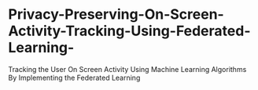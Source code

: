 # Privacy-Preserving-On-Screen-Activity-Tracking-Using-Federated-Learning-
Tracking the User On Screen Activity Using Machine Learning Algorithms By Implementing the Federated Learning
